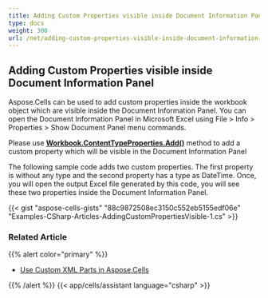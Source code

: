 ```yaml
---
title: Adding Custom Properties visible inside Document Information Panel
type: docs
weight: 300
url: /net/adding-custom-properties-visible-inside-document-information-panel/
---
```


## **Adding Custom Properties visible inside Document Information Panel**

Aspose.Cells can be used to add custom properties inside the workbook object which are visible inside the Document Information Panel. You can open the Document Information Panel in Microsoft Excel using File > Info > Properties > Show Document Panel menu commands.

Please use [**Workbook.ContentTypeProperties.Add()**](https://reference.aspose.com/cells/net/aspose.cells.properties/contenttypepropertycollection/methods/add/index) method to add a custom property which will be visible in the Document Information Panel

The following sample code adds two custom properties. The first property is without any type and the second property has a type as DateTime. Once, you will open the output Excel file generated by this code, you will see these two properties inside the Document Information Panel.

{{< gist "aspose-cells-gists" "88c9872508ec3150c552eb5155edf06e" "Examples-CSharp-Articles-AddingCustomPropertiesVisible-1.cs" >}}

### **Related Article**

{{% alert color="primary" %}}

- [Use Custom XML Parts in Aspose.Cells](/cells/net/use-custom-xml-parts-in-aspose-cells/)

{{% /alert %}}
{{< app/cells/assistant language="csharp" >}}